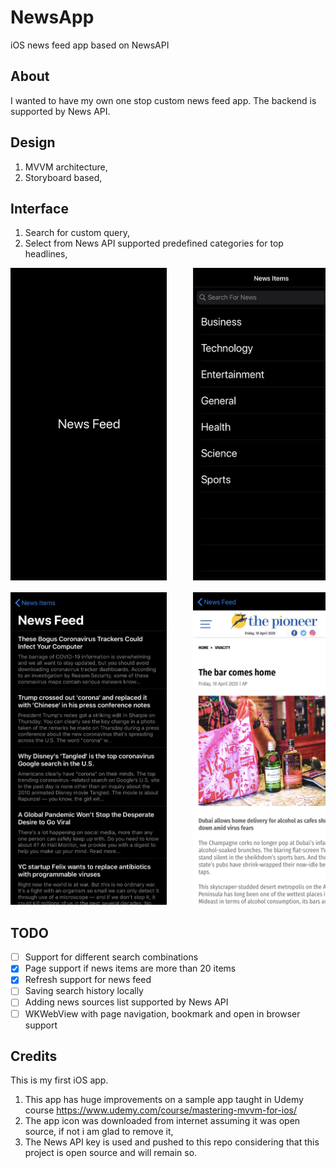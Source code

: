 # NewsApp
iOS news feed app based on NewsAPI

## About 
I wanted to have my own one stop custom news feed app. The backend is supported by News API.

## Design
1. MVVM architecture,
2. Storyboard based,

## Interface
1. Search for custom query,
2. Select from News API supported predefined categories for top headlines,

<pre>
<img src=screenshots/Launch-Screen.png height=500, width=250>     <img src=screenshots/News-Items.png height=500, width=250>      <img src=screenshots/New-Fetch-Fail.png height=500, width=250>

<img src=screenshots/News-Feed.png height=500, width=250>     <img src=screenshots/Web-View.png height=500, width=250>      <img src=screenshots/News-Uptodate.png height=500, width=250>
</pre>
## TODO
- [ ] Support for different search combinations
- [x] Page support if news items are more than 20 items
- [x] Refresh support for news feed 
- [ ] Saving search history locally
- [ ] Adding news sources list supported by News API
- [ ] WKWebView with page navigation, bookmark and open in browser support

## Credits
This is my first iOS app. 
1. This app has huge improvements on a sample app taught in Udemy course https://www.udemy.com/course/mastering-mvvm-for-ios/
2. The app icon was downloaded from internet assuming it was open source, if not i am glad to remove it,
3. The News API key is used and pushed to this repo considering that this project is open source and will remain so.

